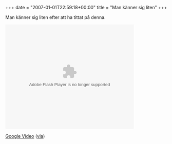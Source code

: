 +++
date = "2007-01-01T22:59:18+00:00"
title = "Man känner sig liten"
+++

Man känner sig liten efter att ha tittat på denna.

<embed style="width:400px; height:326px;" id="VideoPlayback" type="application/x-shockwave-flash" src="http://video.google.com/googleplayer.swf?docId=-3974466981713172831&#038;hl=en" flashvars="">
</embed>

  
[Google Video][1] ([via][2])

<small></small>

 [1]: http://video.google.com/videoplay?docid=-3974466981713172831
 [2]: http://www.smidigt.se/var-lilla-jord-video/2591/
